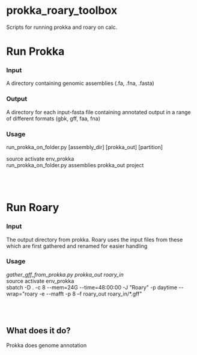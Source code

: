 # prokka_roary_toolbox
Scripts for running prokka and roary on calc.




# Run Prokka

### Input
A directory containing genomic assemblies (.fa, .fna, .fasta)
<br>

### Output
A directory for each input-fasta file containing annotated output in a range of different formats (gbk, gff, faa, fna)
<br>
### Usage

run_prokka_on_folder.py [assembly_dir] [prokka_out] [partition]

source activate env_prokka<br>
run_prokka_on_folder.py assemblies prokka_out project

<br><br>

# Run Roary

### Input
The output directory from prokka. Roary uses the input files from these which are first gathered and renamed for easier handling
<br>
### Usage

*gather_gff_from_prokka.py prokka_out roary_in*<br>
source activate env_prokka<br>
sbatch -D . -c 8 --mem=24G --time=48:00:00 -J "Roary" -p daytime --wrap="roary -e --mafft -p 8 –f roary_out roary_in/*.gff"

<br><br>


## What does it do?

Prokka does genome annotation
